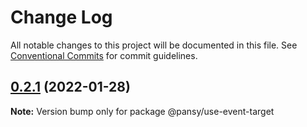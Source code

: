# Change Log

All notable changes to this project will be documented in this file.
See [Conventional Commits](https://conventionalcommits.org) for commit guidelines.

## [0.2.1](https://github.com/pansyjs/react-hooks/compare/@pansy/use-event-target@0.2.0...@pansy/use-event-target@0.2.1) (2022-01-28)

**Note:** Version bump only for package @pansy/use-event-target
